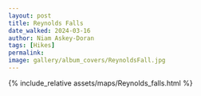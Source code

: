 ```yaml
---
layout: post
title: Reynolds Falls
date_walked: 2024-03-16
author: Niam Askey-Doran
tags: [Hikes]
permalink: 
image: gallery/album_covers/ReynoldsFall.jpg
---
```


{% include_relative assets/maps/Reynolds_falls.html %}
